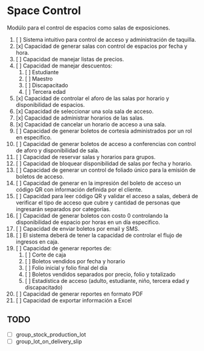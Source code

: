 # Space Control

Modúlo para el control de espacios como salas de exposiciones.

1. [ ] Sistema intuitivo para control de acceso y administración de taquilla.
2. [x] Capacidad de generar salas con control de espacios por fecha y hora.
3. [ ] Capacidad de manejar listas de precios.
4. [ ] Capacidad de manejar descuentos:
    1. [ ] Estudiante
    2. [ ] Maestro
    3. [ ] Discapacitado
    4. [ ] Tercera edad
5. [x] Capacidad de controlar el aforo de las salas por horario y disponibilidad de espacios.
6. [x] Capacidad de seleccionar una sola sala de acceso.
7. [x] Capacidad de administrar horarios de las salas.
8. [x] Capacidad de cancelar un horario de acceso a una sala.
9. [ ] Capacidad de generar boletos de cortesía administrados por un rol en específico.
10. [ ] Capacidad de generar boletos de acceso a conferencias con control de aforo y disponibilidad de sala.
11. [ ] Capacidad de reservar salas y horarios para grupos.
12. [ ] Capacidad de bloquear disponibilidad de salas por fecha y horario.
13. [ ] Capacidad de generar un control de foliado único para la emisión de boletos de acceso.
14. [ ] Capacidad de generar en la impresión del boleto de acceso un código QR con información definida por el cliente.
15. [ ] Capacidad para leer código QR y validar el acceso a salas, deberá de verificar el tipo de acceso que cubre y cantidad de personas que ingresarán separados por categorías.
16. [ ] Capacidad de generar boletos con costo 0 controlando la disponibilidad de espacio por horas en un día especifico.
17. [ ] Capacidad de enviar boletos por email y SMS.
18. [ ] El sistema deberá de tener la capacidad de controlar el flujo de ingresos en caja.
19. [ ] Capacidad de generar reportes de:
    1. [ ] Corte de caja
    2. [ ] Boletos vendidos por fecha y horario
    3. [ ] Folio inicial y folio final del día
    4. [ ] Boletos vendidos separados por precio, folio y totalizado
    5. [ ] Estadística de acceso (adulto, estudiante, niño, tercera edad y discapacitado)
20. [ ] Capacidad de generar reportes en formato PDF
21. [ ] Capacidad de exportar información a Excel


## TODO
* [ ] group_stock_production_lot
* [ ] group_lot_on_delivery_slip
